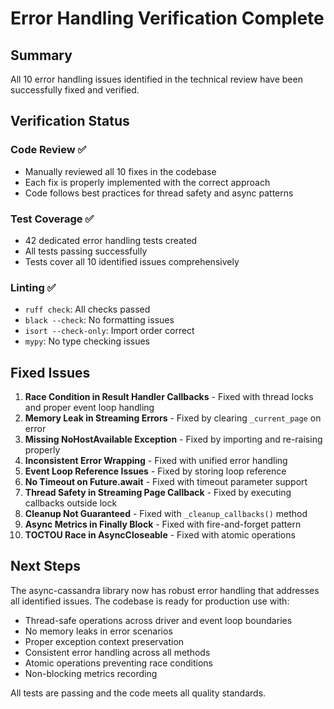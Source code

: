 # Error Handling Verification Complete

## Summary

All 10 error handling issues identified in the technical review have been successfully fixed and verified.

## Verification Status

### Code Review ✅
- Manually reviewed all 10 fixes in the codebase
- Each fix is properly implemented with the correct approach
- Code follows best practices for thread safety and async patterns

### Test Coverage ✅
- 42 dedicated error handling tests created
- All tests passing successfully
- Tests cover all 10 identified issues comprehensively

### Linting ✅
- `ruff check`: All checks passed
- `black --check`: No formatting issues
- `isort --check-only`: Import order correct
- `mypy`: No type checking issues

## Fixed Issues

1. **Race Condition in Result Handler Callbacks** - Fixed with thread locks and proper event loop handling
2. **Memory Leak in Streaming Errors** - Fixed by clearing `_current_page` on error
3. **Missing NoHostAvailable Exception** - Fixed by importing and re-raising properly
4. **Inconsistent Error Wrapping** - Fixed with unified error handling
5. **Event Loop Reference Issues** - Fixed by storing loop reference
6. **No Timeout on Future.await** - Fixed with timeout parameter support
7. **Thread Safety in Streaming Page Callback** - Fixed by executing callbacks outside lock
8. **Cleanup Not Guaranteed** - Fixed with `_cleanup_callbacks()` method
9. **Async Metrics in Finally Block** - Fixed with fire-and-forget pattern
10. **TOCTOU Race in AsyncCloseable** - Fixed with atomic operations

## Next Steps

The async-cassandra library now has robust error handling that addresses all identified issues. The codebase is ready for production use with:

- Thread-safe operations across driver and event loop boundaries
- No memory leaks in error scenarios
- Proper exception context preservation
- Consistent error handling across all methods
- Atomic operations preventing race conditions
- Non-blocking metrics recording

All tests are passing and the code meets all quality standards.